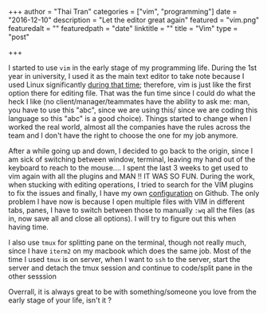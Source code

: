 +++
author = "Thai Tran"
categories = ["vim", "programming"]
date = "2016-12-10"
description = "Let the editor great again"
featured = "vim.png"
featuredalt = ""
featuredpath = "date"
linktitle = ""
title = "Vim"
type = "post"

+++

I started to use `vim` in the early stage of my programming life. During the 1st year in university, I used it as the main text editor to take note because I used Linux significantly [during that time](https://www.quora.com/How-do-I-learn-to-use-Linux-Where-do-I-begin/answer/Thai-Tran-9?srid=iAWQ); therefore, vim is just like the first option there for editing file. That was the fun time since I could do what the heck I like (no client/manager/teammates have the ability to ask me: man, you have to use this "abc", since we are using this/ since we are coding this language so this "abc" is a good choice). Things started to change when I worked the real world, almost all the companies have the rules across the team and I don't have the right to choose the one for my job anymore.

After a while going up and down, I decided to go back to the origin, since I am sick of switching between window, terminal, leaving my hand out of the keyboard to reach to the mouse.... I spent the last 3 weeks to get used to vim again with all the plugins and MAN !! IT WAS SO FUN. During the work, when stucking with editing operations, I tried to search for the VIM plugins to fix the issues and finally, I have my own [configuration](https://github.com/bubuzzz/my-vim) on Github. The only problem I have now is because I open multiple files with VIM in different tabs, panes, I have to switch between those to manually `:wq` all the files (as in, now save all and close all options). I will try to figure out this when having time.

I also use `tmux` for splitting pane on the terminal, though not really much, since I have `iterm2` on my macbook which does the same job. Most of the time I used `tmux` is on server, when I want to `ssh` to the server, start the server and detach the tmux session and continue to code/split pane in the other sesssion

Overrall, it is always great to be with something/someone you love from the early stage of your life, isn't it ?
